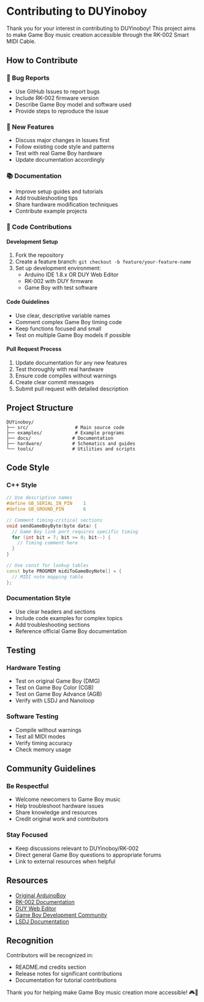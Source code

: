 # Contributing to DUYinoboy

Thank you for your interest in contributing to DUYinoboy! This project aims to make Game Boy music creation accessible through the RK-002 Smart MIDI Cable.

## How to Contribute

### 🐛 Bug Reports
- Use GitHub Issues to report bugs
- Include RK-002 firmware version
- Describe Game Boy model and software used
- Provide steps to reproduce the issue

### 🎵 New Features
- Discuss major changes in Issues first
- Follow existing code style and patterns
- Test with real Game Boy hardware
- Update documentation accordingly

### 📚 Documentation
- Improve setup guides and tutorials
- Add troubleshooting tips
- Share hardware modification techniques
- Contribute example projects

### 🔧 Code Contributions

#### Development Setup
1. Fork the repository
2. Create a feature branch: `git checkout -b feature/your-feature-name`
3. Set up development environment:
   - Arduino IDE 1.8.x OR DUY Web Editor
   - RK-002 with DUY firmware
   - Game Boy with test software

#### Code Guidelines
- Use clear, descriptive variable names
- Comment complex Game Boy timing code
- Keep functions focused and small
- Test on multiple Game Boy models if possible

#### Pull Request Process
1. Update documentation for any new features
2. Test thoroughly with real hardware
3. Ensure code compiles without warnings
4. Create clear commit messages
5. Submit pull request with detailed description

## Project Structure

```
DUYinoboy/
├── src/                 # Main source code
├── examples/            # Example programs
├── docs/               # Documentation
├── hardware/           # Schematics and guides
└── tools/              # Utilities and scripts
```

## Code Style

### C++ Style
```cpp
// Use descriptive names
#define GB_SERIAL_IN_PIN    1
#define GB_GROUND_PIN       6

// Comment timing-critical sections
void sendGameBoyByte(byte data) {
  // Game Boy link port requires specific timing
  for (int bit = 7; bit >= 0; bit--) {
    // Timing comment here
  }
}

// Use const for lookup tables
const byte PROGMEM midiToGameBoyNote[] = {
  // MIDI note mapping table
};
```

### Documentation Style
- Use clear headers and sections
- Include code examples for complex topics
- Add troubleshooting sections
- Reference official Game Boy documentation

## Testing

### Hardware Testing
- Test on original Game Boy (DMG)
- Test on Game Boy Color (CGB)
- Test on Game Boy Advance (AGB)
- Verify with LSDJ and Nanoloop

### Software Testing
- Compile without warnings
- Test all MIDI modes
- Verify timing accuracy
- Check memory usage

## Community Guidelines

### Be Respectful
- Welcome newcomers to Game Boy music
- Help troubleshoot hardware issues
- Share knowledge and resources
- Credit original work and contributors

### Stay Focused
- Keep discussions relevant to DUYinoboy/RK-002
- Direct general Game Boy questions to appropriate forums
- Link to external resources when helpful

## Resources

- [Original ArduinoBoy](https://github.com/trash80/Arduinoboy)
- [RK-002 Documentation](https://retrokits.com/support/)
- [DUY Web Editor](https://duy.retrokits.com/)
- [Game Boy Development Community](https://gbdev.io/)
- [LSDJ Documentation](https://www.littlesounddj.com/lsdj/latest/documentation/)

## Recognition

Contributors will be recognized in:
- README.md credits section
- Release notes for significant contributions
- Documentation for tutorial contributions

Thank you for helping make Game Boy music creation more accessible! 🎮🎵

